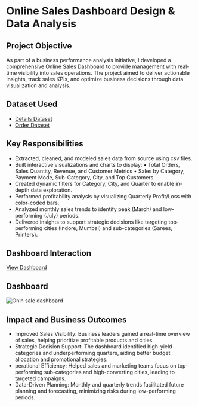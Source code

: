 # Online Sales Dashboard Design & Data Analysis
## Project Objective
As part of a business performance analysis initiative, I developed a comprehensive Online Sales Dashboard to provide management with real-time visibility into sales operations. The project aimed to deliver actionable insights, track sales KPIs, and optimize business decisions through data visualization and analysis.
## Dataset Used
- <a href="https://github.com/priti7540/Online-Sales-Dashboard/blob/main/Details.csv">Details Dataset</a>
- <a href="https://github.com/priti7540/Online-Sales-Dashboard/blob/main/Orders.csv">Order Dataset</a>

## Key Responsibilities
 - Extracted, cleaned, and modeled sales data from source using csv files.
 - Built interactive visualizations and charts to display:
 • Total Orders, Sales Quantity, Revenue, and Customer Metrics
 • Sales by Category, Payment Mode, Sub-Category, City, and Top Customers
 - Created dynamic filters for Category, City, and Quarter to enable in-depth data exploration.
 - Performed profitability analysis by visualizing Quarterly Profit/Loss with color-coded bars.
 - Analyzed monthly sales trends to identify peak (March) and low-performing (July) periods.
 - Delivered insights to support strategic decisions like targeting top-performing cities (Indore, Mumbai) and sub-categories (Sarees, Printers).
   
  ## Dashboard Interaction 
  <a href="https://github.com/priti7540/Online-Sales-Dashboard/blob/main/Onln%20sale%20dashboard.png">View Dashboard</a>
  
## Dashboard
![Onln sale dashboard](https://github.com/user-attachments/assets/528acea8-33ad-4d64-8fc3-1a0c660adc7a)

## Impact and Business Outcomes
- Improved Sales Visibility: Business leaders gained a real-time overview of sales, helping prioritize profitable products and cities.
- Strategic Decision Support: The dashboard identified high-yield categories and underperforming quarters, aiding better budget allocation and promotional strategies.
- perational Efficiency: Helped sales and marketing teams focus on top-performing sub-categories and high-converting cities, leading to targeted campaigns.
- Data-Driven Planning: Monthly and quarterly trends facilitated future planning and forecasting, minimizing risks during low-performing periods.

